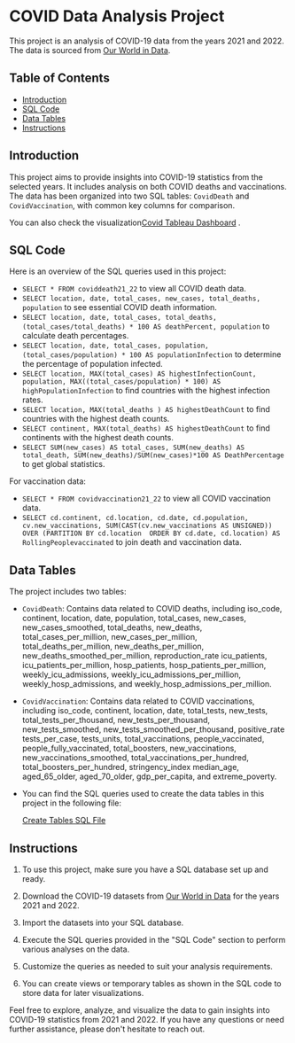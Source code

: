 # COVID Data Analysis Project

This project is an analysis of COVID-19 data from the years 2021 and 2022. The data is sourced from [Our World in Data](https://ourworldindata.org/covid-deaths).

## Table of Contents
- [Introduction](#introduction)
- [SQL Code](#sql-code)
- [Data Tables](#data-tables)
- [Instructions](#instructions)

## Introduction
This project aims to provide insights into COVID-19 statistics from the selected years. It includes analysis on both COVID deaths and vaccinations. The data has been organized into two SQL tables: `CovidDeath` and `CovidVaccination`, with common key columns for comparison.

You can also check the visualization[Covid Tableau Dashboard](https://public.tableau.com/app/profile/hoora.mohseni/viz/CovidDashboardTutorial_16981685176540/Dashboard1?publish=yes) .

## SQL Code
Here is an overview of the SQL queries used in this project:

- `SELECT * FROM coviddeath21_22` to view all COVID death data.
- `SELECT location, date, total_cases, new_cases, total_deaths, population` to see essential COVID death information.
- `SELECT location, date, total_cases, total_deaths, (total_cases/total_deaths) * 100 AS deathPercent, population` to calculate death percentages.
- `SELECT location, date, total_cases, population, (total_cases/population) * 100 AS populationInfection` to determine the percentage of population infected.
- `SELECT location, MAX(total_cases) AS highestInfectionCount, population, MAX((total_cases/population) * 100) AS highPopulationInfection` to find countries with the highest infection rates.
- `SELECT location, MAX(total_deaths ) AS highestDeathCount` to find countries with the highest death counts.
- `SELECT continent, MAX(total_deaths) AS highestDeathCount` to find continents with the highest death counts.
- `SELECT SUM(new_cases) AS total_cases, SUM(new_deaths) AS total_death, SUM(new_deaths)/SUM(new_cases)*100 AS DeathPercentage` to get global statistics.

For vaccination data:
- `SELECT * FROM covidvaccination21_22` to view all COVID vaccination data.
- `SELECT cd.continent, cd.location, cd.date, cd.population, cv.new_vaccinations, SUM(CAST(cv.new_vaccinations AS UNSIGNED)) OVER (PARTITION BY cd.location  ORDER BY cd.date, cd.location) AS RollingPeoplevaccinated` to join death and vaccination data.

## Data Tables
The project includes two tables:
- `CovidDeath`: Contains data related to COVID deaths, including iso_code,	continent, location,	date,	population,	total_cases,	new_cases,	new_cases_smoothed,	total_deaths,	new_deaths,	total_cases_per_million,	new_cases_per_million, total_deaths_per_million,	new_deaths_per_million,	new_deaths_smoothed_per_million,	reproduction_rate	icu_patients,	icu_patients_per_million,	hosp_patients,	hosp_patients_per_million,	weekly_icu_admissions,	weekly_icu_admissions_per_million,	weekly_hosp_admissions,
and weekly_hosp_admissions_per_million.

- `CovidVaccination`: Contains data related to COVID vaccinations, including iso_code,	continent,	location,	date,	total_tests,	new_tests,	total_tests_per_thousand,	new_tests_per_thousand,	new_tests_smoothed,	new_tests_smoothed_per_thousand,	positive_rate	tests_per_case,	tests_units,	total_vaccinations,	people_vaccinated,	people_fully_vaccinated,	total_boosters,	new_vaccinations,	new_vaccinations_smoothed,	total_vaccinations_per_hundred,	total_boosters_per_hundred, stringency_index	median_age,	aged_65_older,	aged_70_older,	gdp_per_capita, and	extreme_poverty.

- You can find the SQL queries used to create the data tables in this project in the following file:
  
  [Create Tables SQL File](https://github.com/hoora-mohseni/COVID-Data-Analysis-Project/blob/main/TableCovid21_22.sql)


## Instructions
1. To use this project, make sure you have a SQL database set up and ready.

2. Download the COVID-19 datasets from [Our World in Data](https://ourworldindata.org/covid-deaths) for the years 2021 and 2022.

3. Import the datasets into your SQL database.

4. Execute the SQL queries provided in the "SQL Code" section to perform various analyses on the data.

5. Customize the queries as needed to suit your analysis requirements.

6. You can create views or temporary tables as shown in the SQL code to store data for later visualizations.

Feel free to explore, analyze, and visualize the data to gain insights into COVID-19 statistics from 2021 and 2022. If you have any questions or need further assistance, please don't hesitate to reach out.
